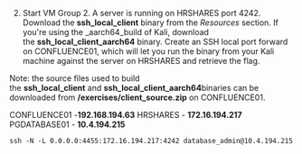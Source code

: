 
2. Start VM Group 2. A server is running on HRSHARES port 4242. Download the **ssh_local_client** binary from the _Resources_ section. If you're using the _aarch64_build of Kali, download the **ssh_local_client_aarch64** binary. Create an SSH local port forward on CONFLUENCE01, which will let you run the binary from your Kali machine against the server on HRSHARES and retrieve the flag.

Note: the source files used to build the **ssh_local_client** and **ssh_local_client_aarch64**binaries can be downloaded from **/exercises/client_source.zip** on CONFLUENCE01.

CONFLUENCE01 -**192.168.194.63**
HRSHARES - **172.16.194.217**
PGDATABASE01 - **10.4.194.215**

`ssh -N -L 0.0.0.0:4455:172.16.194.217:4242 database_admin@10.4.194.215`